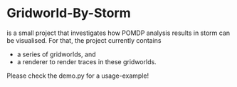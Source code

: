 # Gridworld-By-Storm

is a small project that investigates how POMDP analysis results in storm can be visualised.
For that, the project currently contains 
- a series of gridworlds, and 
- a renderer to render traces in these gridworlds.

Please check the demo.py for a usage-example!
